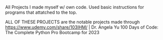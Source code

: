 All Projects I made myself w/ own code. Used basic instructions for programs that attatched to the top.

ALL OF THESE PROJECTS are the notable projects made through
https://www.udemy.com/share/103IHM/ | Dr. Angela Yu 100 Days of Code: The Complete Python Pro Bootcamp for 2023
